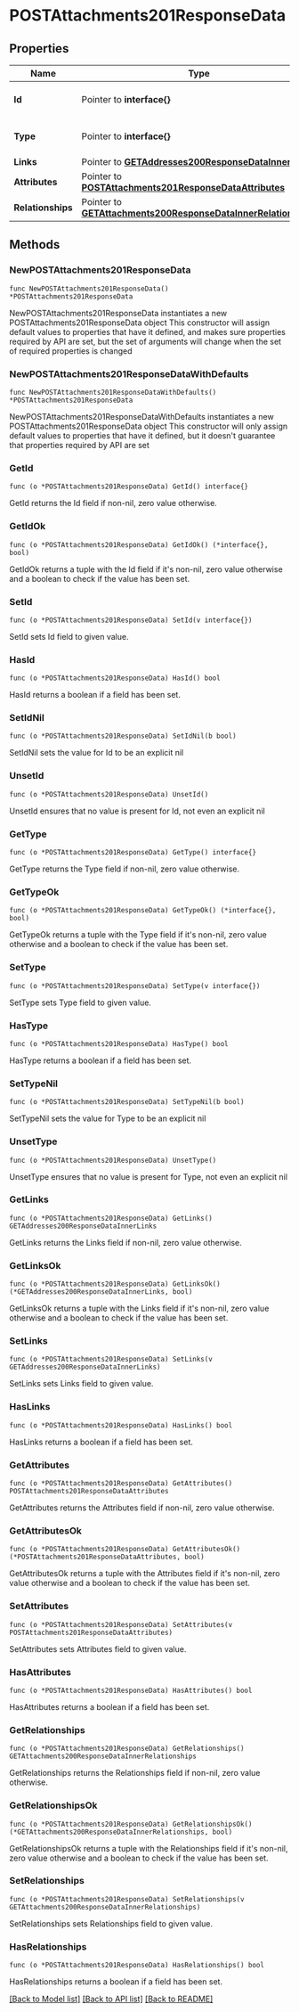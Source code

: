 # POSTAttachments201ResponseData

## Properties

Name | Type | Description | Notes
------------ | ------------- | ------------- | -------------
**Id** | Pointer to **interface{}** | The resource&#39;s id | [optional] 
**Type** | Pointer to **interface{}** | The resource&#39;s type | [optional] 
**Links** | Pointer to [**GETAddresses200ResponseDataInnerLinks**](GETAddresses200ResponseDataInnerLinks.md) |  | [optional] 
**Attributes** | Pointer to [**POSTAttachments201ResponseDataAttributes**](POSTAttachments201ResponseDataAttributes.md) |  | [optional] 
**Relationships** | Pointer to [**GETAttachments200ResponseDataInnerRelationships**](GETAttachments200ResponseDataInnerRelationships.md) |  | [optional] 

## Methods

### NewPOSTAttachments201ResponseData

`func NewPOSTAttachments201ResponseData() *POSTAttachments201ResponseData`

NewPOSTAttachments201ResponseData instantiates a new POSTAttachments201ResponseData object
This constructor will assign default values to properties that have it defined,
and makes sure properties required by API are set, but the set of arguments
will change when the set of required properties is changed

### NewPOSTAttachments201ResponseDataWithDefaults

`func NewPOSTAttachments201ResponseDataWithDefaults() *POSTAttachments201ResponseData`

NewPOSTAttachments201ResponseDataWithDefaults instantiates a new POSTAttachments201ResponseData object
This constructor will only assign default values to properties that have it defined,
but it doesn't guarantee that properties required by API are set

### GetId

`func (o *POSTAttachments201ResponseData) GetId() interface{}`

GetId returns the Id field if non-nil, zero value otherwise.

### GetIdOk

`func (o *POSTAttachments201ResponseData) GetIdOk() (*interface{}, bool)`

GetIdOk returns a tuple with the Id field if it's non-nil, zero value otherwise
and a boolean to check if the value has been set.

### SetId

`func (o *POSTAttachments201ResponseData) SetId(v interface{})`

SetId sets Id field to given value.

### HasId

`func (o *POSTAttachments201ResponseData) HasId() bool`

HasId returns a boolean if a field has been set.

### SetIdNil

`func (o *POSTAttachments201ResponseData) SetIdNil(b bool)`

 SetIdNil sets the value for Id to be an explicit nil

### UnsetId
`func (o *POSTAttachments201ResponseData) UnsetId()`

UnsetId ensures that no value is present for Id, not even an explicit nil
### GetType

`func (o *POSTAttachments201ResponseData) GetType() interface{}`

GetType returns the Type field if non-nil, zero value otherwise.

### GetTypeOk

`func (o *POSTAttachments201ResponseData) GetTypeOk() (*interface{}, bool)`

GetTypeOk returns a tuple with the Type field if it's non-nil, zero value otherwise
and a boolean to check if the value has been set.

### SetType

`func (o *POSTAttachments201ResponseData) SetType(v interface{})`

SetType sets Type field to given value.

### HasType

`func (o *POSTAttachments201ResponseData) HasType() bool`

HasType returns a boolean if a field has been set.

### SetTypeNil

`func (o *POSTAttachments201ResponseData) SetTypeNil(b bool)`

 SetTypeNil sets the value for Type to be an explicit nil

### UnsetType
`func (o *POSTAttachments201ResponseData) UnsetType()`

UnsetType ensures that no value is present for Type, not even an explicit nil
### GetLinks

`func (o *POSTAttachments201ResponseData) GetLinks() GETAddresses200ResponseDataInnerLinks`

GetLinks returns the Links field if non-nil, zero value otherwise.

### GetLinksOk

`func (o *POSTAttachments201ResponseData) GetLinksOk() (*GETAddresses200ResponseDataInnerLinks, bool)`

GetLinksOk returns a tuple with the Links field if it's non-nil, zero value otherwise
and a boolean to check if the value has been set.

### SetLinks

`func (o *POSTAttachments201ResponseData) SetLinks(v GETAddresses200ResponseDataInnerLinks)`

SetLinks sets Links field to given value.

### HasLinks

`func (o *POSTAttachments201ResponseData) HasLinks() bool`

HasLinks returns a boolean if a field has been set.

### GetAttributes

`func (o *POSTAttachments201ResponseData) GetAttributes() POSTAttachments201ResponseDataAttributes`

GetAttributes returns the Attributes field if non-nil, zero value otherwise.

### GetAttributesOk

`func (o *POSTAttachments201ResponseData) GetAttributesOk() (*POSTAttachments201ResponseDataAttributes, bool)`

GetAttributesOk returns a tuple with the Attributes field if it's non-nil, zero value otherwise
and a boolean to check if the value has been set.

### SetAttributes

`func (o *POSTAttachments201ResponseData) SetAttributes(v POSTAttachments201ResponseDataAttributes)`

SetAttributes sets Attributes field to given value.

### HasAttributes

`func (o *POSTAttachments201ResponseData) HasAttributes() bool`

HasAttributes returns a boolean if a field has been set.

### GetRelationships

`func (o *POSTAttachments201ResponseData) GetRelationships() GETAttachments200ResponseDataInnerRelationships`

GetRelationships returns the Relationships field if non-nil, zero value otherwise.

### GetRelationshipsOk

`func (o *POSTAttachments201ResponseData) GetRelationshipsOk() (*GETAttachments200ResponseDataInnerRelationships, bool)`

GetRelationshipsOk returns a tuple with the Relationships field if it's non-nil, zero value otherwise
and a boolean to check if the value has been set.

### SetRelationships

`func (o *POSTAttachments201ResponseData) SetRelationships(v GETAttachments200ResponseDataInnerRelationships)`

SetRelationships sets Relationships field to given value.

### HasRelationships

`func (o *POSTAttachments201ResponseData) HasRelationships() bool`

HasRelationships returns a boolean if a field has been set.


[[Back to Model list]](../README.md#documentation-for-models) [[Back to API list]](../README.md#documentation-for-api-endpoints) [[Back to README]](../README.md)


